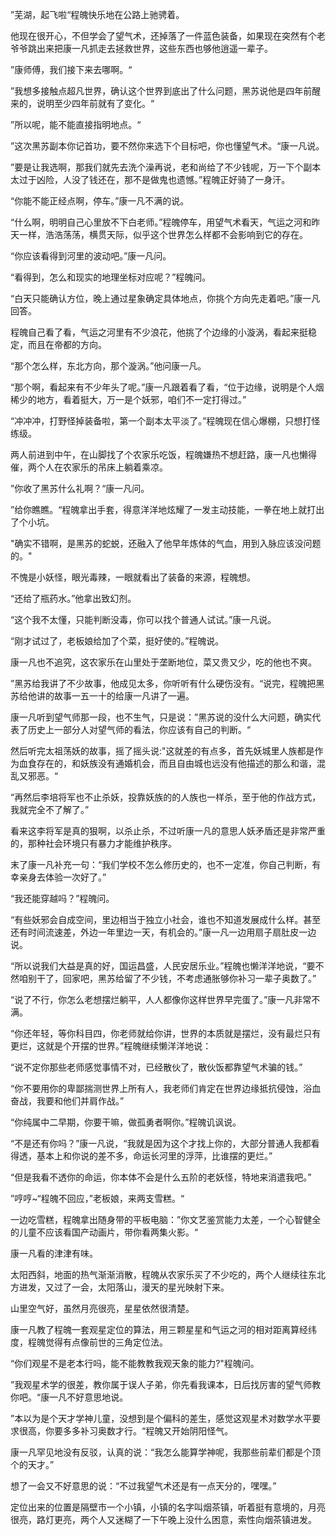 ”芜湖，起飞啦“程魄快乐地在公路上驰骋着。

他现在很开心，不但学会了望气术，还掉落了一件蓝色装备，如果现在突然有个老爷爷跳出来把康一凡抓走去拯救世界，这些东西也够他逍遥一辈子。

”康师傅，我们接下来去哪啊。“

”我想多接触点超凡世界，确认这个世界到底出了什么问题，黑苏说他是四年前醒来的，说明至少四年前就有了变化。“

”所以呢，能不能直接指明地点。“

”这次黑苏副本你记首功，要不然你来选下个目标吧，你也懂望气术。“康一凡说。

”要是让我选啊，那我们就先去洗个澡再说，老和尚给了不少钱呢，万一下个副本太过于凶险，人没了钱还在，那不是做鬼也遗憾。”程魄正好骑了一身汗。

“你能不能正经点啊，停车。”康一凡不满的说。

“什么啊，明明自己心里放不下白老师。”程魄停车，用望气术看天，气运之河和昨天一样，浩浩荡荡，横贯天际，似乎这个世界怎么样都不会影响到它的存在。

“你应该看得到河里的波动吧。”康一凡问。

“看得到，怎么和现实的地理坐标对应呢？”程魄问。

“白天只能确认方位，晚上通过星象确定具体地点，你挑个方向先走着吧。”康一凡回答。

程魄自己看了看，气运之河里有不少浪花，他挑了个边缘的小漩涡，看起来挺稳定，而且在帝都的方向。

“那个怎么样，东北方向，那个漩涡。”他问康一凡。

“那个啊，看起来有不少年头了呢。”康一凡跟着看了看，“位于边缘，说明是个人烟稀少的地方，看着挺大，万一是个妖邪，咱们不一定打得过。”

“冲冲冲，打野怪掉装备啦，第一个副本太平淡了。”程魄现在信心爆棚，只想打怪练级。

两人前进到中午，在山脚找了个农家乐吃饭，程魄嫌热不想赶路，康一凡也懒得催，两个人在农家乐的吊床上躺着乘凉。

”你收了黑苏什么礼啊？“康一凡问。

”给你瞧瞧。“程魄拿出手套，得意洋洋地炫耀了一发主动技能，一拳在地上就打出了个小坑。

"确实不错啊，是黑苏的蛇蜕，还融入了他早年炼体的气血，用到入脉应该没问题的。"

不愧是小妖怪，眼光毒辣，一眼就看出了装备的来源，程魄想。

“还给了瓶药水。”他拿出致幻剂。

“这个我不太懂，只能判断没毒，你可以找个普通人试试。”康一凡说。

“刚才试过了，老板娘给加了个菜，挺好使的。”程魄说。

康一凡也不追究，这农家乐在山里处于垄断地位，菜又贵又少，吃的他也不爽。

”黑苏给我讲了不少故事，他成见太多，你听听有什么硬伤没有。“说完，程魄把黑苏给他讲的故事一五一十的给康一凡讲了一遍。

康一凡听到望气师那一段，也不生气，只是说：”黑苏说的没什么大问题，确实代表了历史上一部分人对望气师的看法，你应该有自己的判断。“

然后听完太祖荡妖的故事，摇了摇头说:"这就差的有点多，首先妖城里人族都是作为血食存在的，和妖族没有通婚机会，而且自由城也远没有他描述的那么和谐，混乱又邪恶。“

“再然后李培将军也不止杀妖，投靠妖族的的人族也一样杀，至于他的作战方式，我就完全不了解了。”

看来这李将军是真的狠啊，以杀止杀，不过听康一凡的意思人妖矛盾还是非常严重的，那种社会环境只有暴力才能维护秩序。

末了康一凡补充一句：“我们学校不怎么修历史的，也不一定准，你自己判断，有幸亲身去体验一次好了。”

“我还能穿越吗？”程魄问。

“有些妖邪会自成空间，里边相当于独立小社会，谁也不知道发展成什么样。甚至还有时间流速差，外边一年里边一天，有机会的。”康一凡一边用扇子扇肚皮一边说。

“所以说我们大益是真的好，国运昌盛，人民安居乐业。”程魄也懒洋洋地说，“要不然咱别干了，回家吧，黑苏给留了不少钱，不考虑通胀够你补习一辈子奥数了。”

“说了不行，你怎么老想摆烂躺平，人人都像你这样世界早完蛋了。”康一凡非常不满。

“你还年轻，等你科目四，你老师就给你讲，世界的本质就是摆烂，没有最烂只有更烂，这就是个开摆的世界。”程魄继续懒洋洋地说：

“说不定你那些老师感觉事情不对，已经散伙了，散伙饭都靠望气术骗的钱。”

“你不要用你的卑鄙揣测世界上所有人，我老师们肯定在世界边缘抵抗侵蚀，浴血奋战，我要和他们并肩作战。”

“你纯属中二早期，你要干嘛，做孤勇者啊你。”程魄讥讽说。

“不是还有你吗？”康一凡说，“我就是因为这个才找上你的，大部分普通人我都看得透，基本上和你说的差不多，命运长河里的浮萍，比谁摆的更烂。”

“但是我看不透你的命运，你本体不会是什么五阶的老妖怪，特地来消遣我吧。”

”哼哼~“程魄不回应，”老板娘，来两支雪糕。“

一边吃雪糕，程魄拿出随身带的平板电脑：”你文艺鉴赏能力太差，一个心智健全的儿童不应该看国产动画片，带你看两集火影。“

康一凡看的津津有味。

太阳西斜，地面的热气渐渐消散，程魄从农家乐买了不少吃的，两个人继续往东北方进发，又过了一会，太阳落山，漫天的星光映射下来。

山里空气好，虽然月亮很亮，星星依然很清楚。

康一凡教了程魄一套观星定位的算法，用三颗星星和气运之河的相对距离算经纬度，程魄觉得有点像前世的三角定位法。

“你们观星不是老本行吗，能不能教教我观天象的能力?"程魄问。

”我观星术学的很差，教你属于误人子弟，你先看我课本，日后找厉害的望气师教你吧。“康一凡不好意思地说。

”本以为是个天才学神儿童，没想到是个偏科的差生，感觉这观星术对数学水平要求很高，你要多多补习奥数才行。“程魄又开始阴阳怪气。

康一凡罕见地没有反驳，认真的说：“我怎么能算学神呢，我那些前辈们都是个顶个的天才。”

想了一会又不好意思的说：“不过我望气术还是有一点天分的，嘿嘿。”

定位出来的位置是隔壁市一个小镇，小镇的名字叫烟茶镇，听着挺有意境的，月亮很亮，路灯更亮，两个人又迷糊了一下午晚上没什么困意，索性向烟茶镇进发。







